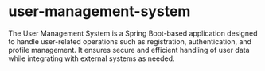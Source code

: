 # user-management-system
The User Management System is a Spring Boot-based application designed to handle user-related operations such as registration, authentication, and profile management. It ensures secure and efficient handling of user data while integrating with external systems as needed.

